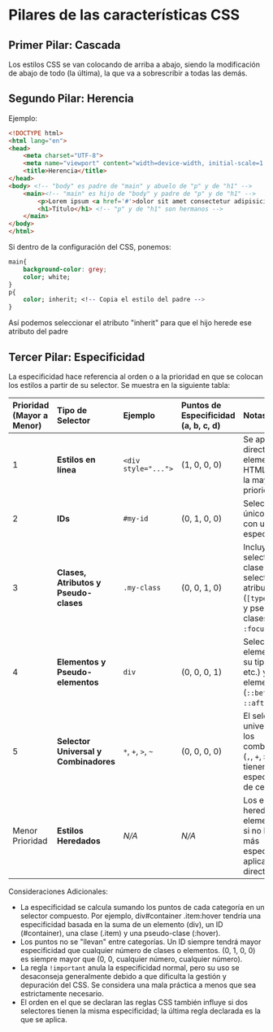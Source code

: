 # Pilares de las características CSS

## Primer Pilar: Cascada
Los estilos CSS se van colocando de arriba a abajo, siendo la modificación de abajo de todo (la última), la que va a sobrescribir a todas las demás.  

## Segundo Pilar: Herencia
Ejemplo:
```HTML
<!DOCTYPE html>
<html lang="en">
<head>
    <meta charset="UTF-8">
    <meta name="viewport" content="width=device-width, initial-scale=1.0">
    <title>Herencia</title>
</head>
<body> <!-- "body" es padre de "main" y abuelo de "p" y de "h1" -->
    <main><!-- "main" es hijo de "body" y padre de "p" y de "h1" --> 
        <p>Lorem ipsum <a href='#'>dolor sit amet consectetur adipisicing elit. Id quos nostrum dolorum unde consectetur saepe esse tenetur?</a> Atque nihil distinctio officia voluptates tenetur repellendus, non voluptatem ducimus incidunt rem sit? Lorem ipsum, dolor sit amet consectetur adipisicing elit. Saepe praesentium cum aut earum dolore error explicabo, quia doloribus, maxime pariatur vero. Doloremque similique quis vitae obcaecati maiores? Excepturi, alias accusamus.</p> <!-- "p" y de "h1" son hermanos -->
        <h1>Título</h1> <!-- "p" y de "h1" son hermanos -->
    </main>
</body>
</html>
```
Si dentro de la configuración del CSS, ponemos:  
```CSS
main{
    background-color: grey;
    color; white;
}
p{
    color; inherit; <!-- Copia el estilo del padre -->
}
```
Así podemos seleccionar el atributo "inherit" para que el hijo herede ese atributo del padre

## Tercer Pilar: Especificidad

La especificidad hace referencia al orden o a la prioridad en que se colocan los estilos a partir de su selector. Se muestra en la siguiente tabla:  

| Prioridad (Mayor a Menor) | Tipo de Selector                                    | Ejemplo             | Puntos de Especificidad (a, b, c, d) | Notas                                                                                                |
| :------------------------ | :-------------------------------------------------- | :------------------ | :--------------------------------- | :--------------------------------------------------------------------------------------------------- |
| 1                         | **Estilos en línea** | `<div style="...">` | (1, 0, 0, 0)                       | Se aplican directamente al elemento HTML. Tienen la mayor prioridad.                                  |
| 2                         | **IDs** | `#my-id`            | (0, 1, 0, 0)                       | Seleccionan un único elemento con un ID específico.                                                    |
| 3                         | **Clases, Atributos y Pseudo-clases** | `.my-class`         | (0, 0, 1, 0)                       | Incluyen selectores de clase (`.clase`), selectores de atributo (`[type="text"]`) y pseudo-clases (`:hover`, `:focus`, etc.). |
| 4                         | **Elementos y Pseudo-elementos** | `div`               | (0, 0, 0, 1)                       | Seleccionan elementos por su tipo (`p`, `h1`, `a`, etc.) y pseudo-elementos (`::before`, `::after`, etc.). |
| 5                         | **Selector Universal y Combinadores** | `*`, `+`, `>`, `~`  | (0, 0, 0, 0)                       | El selector universal (`*`) y los combinadores (`,`, `+`, `>`, `~`) tienen una especificidad de cero. |
| Menor Prioridad           | **Estilos Heredados** | *N/A* | *N/A* | Los estilos se heredan del elemento padre si no hay reglas más específicas aplicadas directamente. |

Consideraciones Adicionales:  
- La especificidad se calcula sumando los puntos de cada categoría en un selector compuesto. Por ejemplo, div#container .item:hover tendría una especificidad basada en la suma de un elemento (div), un ID (#container), una clase (.item) y una pseudo-clase (:hover).  
- Los puntos no se "llevan" entre categorías. Un ID siempre tendrá mayor especificidad que cualquier número de clases o elementos. (0, 1, 0, 0) es siempre mayor que (0, 0, cualquier número, cualquier número).  
- La regla `!important` anula la especificidad normal, pero su uso se desaconseja generalmente debido a que dificulta la gestión y depuración del CSS. Se considera una mala práctica a menos que sea estrictamente necesario.  
- El orden en el que se declaran las reglas CSS también influye si dos selectores tienen la misma especificidad; la última regla declarada es la que se aplica.
